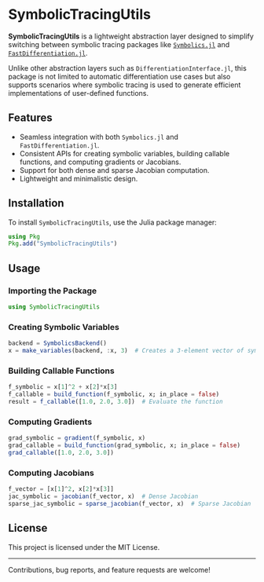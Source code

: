 # SymbolicTracingUtils

**SymbolicTracingUtils** is a lightweight abstraction layer designed to simplify switching between symbolic tracing packages like [`Symbolics.jl`](https://github.com/JuliaSymbolics/Symbolics.jl) and [`FastDifferentiation.jl`](https://github.com/YingboMa/FastDifferentiation.jl). 

Unlike other abstraction layers such as `DifferentiationInterface.jl`, this package is not limited to automatic differentiation use cases but also supports scenarios where symbolic tracing is used to generate efficient implementations of user-defined functions.

## Features

- Seamless integration with both `Symbolics.jl` and `FastDifferentiation.jl`.
- Consistent APIs for creating symbolic variables, building callable functions, and computing gradients or Jacobians.
- Support for both dense and sparse Jacobian computation.
- Lightweight and minimalistic design.

## Installation

To install `SymbolicTracingUtils`, use the Julia package manager:

```julia
using Pkg
Pkg.add("SymbolicTracingUtils")
```

## Usage

### Importing the Package

```julia
using SymbolicTracingUtils
```

### Creating Symbolic Variables

```julia
backend = SymbolicsBackend()
x = make_variables(backend, :x, 3)  # Creates a 3-element vector of symbolic variables `x[1]`, `x[2]`, `x[3]`
```

### Building Callable Functions

```julia
f_symbolic = x[1]^2 + x[2]*x[3]
f_callable = build_function(f_symbolic, x; in_place = false)
result = f_callable([1.0, 2.0, 3.0])  # Evaluate the function
```

### Computing Gradients

```julia
grad_symbolic = gradient(f_symbolic, x)
grad_callable = build_function(grad_symbolic, x; in_place = false)
grad_callable([1.0, 2.0, 3.0])
```

### Computing Jacobians

```julia
f_vector = [x[1]^2, x[2]*x[3]]
jac_symbolic = jacobian(f_vector, x)  # Dense Jacobian
sparse_jac_symbolic = sparse_jacobian(f_vector, x)  # Sparse Jacobian
```

## License

This project is licensed under the MIT License.

---

Contributions, bug reports, and feature requests are welcome!
